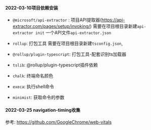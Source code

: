 
#### 2022-03-10项目依赖安装
* `@microsoft/api-extractor` : 项目API提取器(https://api-extractor.com/pages/setup/invoking/) 
    需要在项目根目录新建`api-extractor init` 一个API文件`api-extractor.json`


* `rollup`:  打包工具  需要在项目根目录新建`tsconfig.json`, 
* `@rollup/plugin-typescript`:  打包工具-配套识别ts加载器
* `tslib`:  @rollup/plugin-typescript插件依赖

* `chalk`: 终端命名颜色
* `execa`: 执行shell命令
* `minimist`: 获取命令的参数



#### 2022-03-25 navigation-timing收集



参考: https://github.com/GoogleChrome/web-vitals





